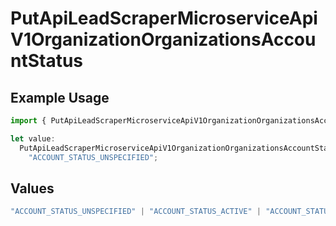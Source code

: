 # PutApiLeadScraperMicroserviceApiV1OrganizationOrganizationsAccountStatus

## Example Usage

```typescript
import { PutApiLeadScraperMicroserviceApiV1OrganizationOrganizationsAccountStatus } from "oppulence-backend-sdk/models/operations";

let value:
  PutApiLeadScraperMicroserviceApiV1OrganizationOrganizationsAccountStatus =
    "ACCOUNT_STATUS_UNSPECIFIED";
```

## Values

```typescript
"ACCOUNT_STATUS_UNSPECIFIED" | "ACCOUNT_STATUS_ACTIVE" | "ACCOUNT_STATUS_SUSPENDED" | "ACCOUNT_STATUS_PENDING_VERIFICATION"
```
